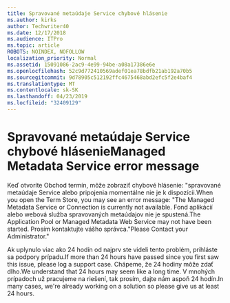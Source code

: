 ```yaml
---
title: Spravované metaúdaje Service chybové hlásenie
ms.author: kirks
author: Techwriter40
ms.date: 12/17/2018
ms.audience: ITPro
ms.topic: article
ROBOTS: NOINDEX, NOFOLLOW
localization_priority: Normal
ms.assetid: 15091086-2ac9-4e99-94be-a08a17386e6e
ms.openlocfilehash: 52c9d772410569adef01ea78bdfb21ab192a70b5
ms.sourcegitcommit: 9d78905c512192ffc4675468abd2efc5f2e4baf4
ms.translationtype: MT
ms.contentlocale: sk-SK
ms.lasthandoff: 04/23/2019
ms.locfileid: "32409129"
---
```

# <a name="managed-metadata-service-error-message"></a><span data-ttu-id="3094d-102">Spravované metaúdaje Service chybové hlásenie</span><span class="sxs-lookup"><span data-stu-id="3094d-102">Managed Metadata Service error message</span></span>

<span data-ttu-id="3094d-103">Keď otvoríte Obchod termín, môže zobraziť chybové hlásenie: "spravované metaúdaje Service alebo pripojenia momentálne nie je k dispozícii.</span><span class="sxs-lookup"><span data-stu-id="3094d-103">When you open the Term Store, you may see an error message: "The Managed Metadata Service or Connection is currently not available.</span></span> <span data-ttu-id="3094d-104">Fond aplikácií alebo webová služba spravovaných metaúdajov nie je spustená.</span><span class="sxs-lookup"><span data-stu-id="3094d-104">The Application Pool or Managed Metadata Web Service may not have been started.</span></span> <span data-ttu-id="3094d-105">Prosím kontaktujte vášho správca."</span><span class="sxs-lookup"><span data-stu-id="3094d-105">Please Contact your Administrator."</span></span>
  
<span data-ttu-id="3094d-106">Ak uplynulo viac ako 24 hodín od najprv ste videli tento problém, prihláste sa podpory prípadu.</span><span class="sxs-lookup"><span data-stu-id="3094d-106">If more than 24 hours have passed since you first saw this issue, please log a support case.</span></span> <span data-ttu-id="3094d-107">Chápeme, že 24 hodiny môže zdať dlho.</span><span class="sxs-lookup"><span data-stu-id="3094d-107">We understand that 24 hours may seem like a long time.</span></span> <span data-ttu-id="3094d-108">V mnohých prípadoch už pracujeme na riešení, tak prosím, dajte nám aspoň 24 hodín.</span><span class="sxs-lookup"><span data-stu-id="3094d-108">In many cases, we're already working on a solution so please give us at least 24 hours.</span></span>
  

